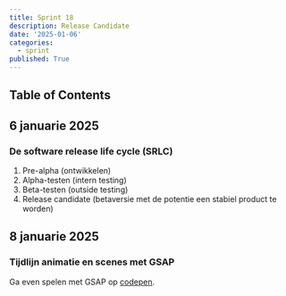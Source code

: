 ```yaml
---
title: Sprint 18
description: Release Candidate
date: '2025-01-06'
categories:
  - sprint
published: True
---
```

## Table of Contents

## 6 januarie 2025
### De software release life cycle (SRLC)
1. Pre-alpha (ontwikkelen)
1. Alpha-testen (intern testing)
1. Beta-testen (outside testing)
1. Release candidate (betaversie met de potentie een stabiel product te worden)


## 8 januarie 2025
### Tijdlijn animatie en scenes met GSAP
Ga even spelen met GSAP op [codepen](https://codepen.io/zoepje/pen/yyBvYGm?editors=0010).
